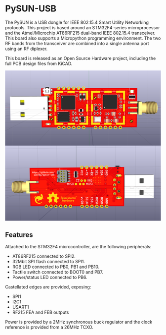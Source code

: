 PySUN-USB
=========
The PySUN is a USB dongle for IEEE 802.15.4 Smart Utility Networking protocols. This project is based around
an STM32F4-series microprocessor and the Atmel/Microchip AT86RF215 dual-band IEEE 802.15.4 transceiver. This
board also supports a Micropython programming environment. The two RF bands from the transceiver are combined
into a single antenna port using an RF diplexer.

This board is released as an Open Source Hardware project, including the full PCB design files from KiCAD.

![PySUN PCB Render](fsk-radio.png)

Features
-----------
Attached to the STM32F4 microcontroller, are the following peripherals:
* AT86RF215 connected to SPI2.
* 32Mbit SPI flash connected to SPI1.
* RGB LED connected to PB0, PB1 and PB10.
* Tactile switch connected to BOOT0 and PB7.
* Power/status LED connected to PB6.

Castellated edges are provided, exposing:
* SPI1
* I2C1
* USART1
* RF215 FEA and FEB outputs

Power is provided by a 2MHz synchronous buck regulator and the clock reference is provided from a 26MHz TCXO.